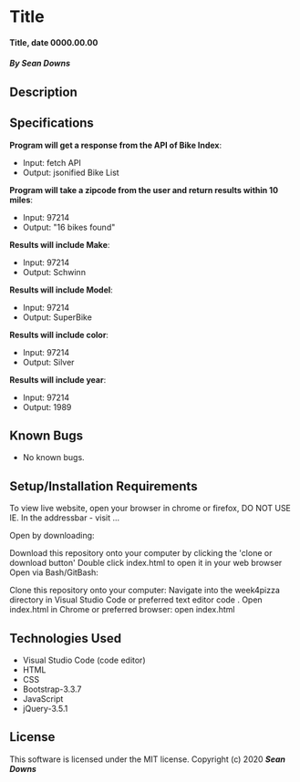 # Title

#### Title, date 0000.00.00

#### _By Sean Downs_
## Description

## Specifications
**Program will get a response from the API of Bike Index**: 
  * Input: fetch API
  * Output: jsonified Bike List

**Program will take a zipcode from the user and return results within 10 miles**: 
  * Input: 97214
  * Output: "16 bikes found"

**Results will include Make**:
  * Input: 97214
  * Output: Schwinn

**Results will include Model**: 
  * Input: 97214
  * Output: SuperBike

**Results will include color**: 
  * Input: 97214
  * Output: Silver

**Results will include year**: 
  * Input: 97214
  * Output: 1989

## Known Bugs
* No known bugs.   

## Setup/Installation Requirements
To view live website, open your browser in chrome or firefox, DO NOT USE IE. In the addressbar - visit ...

Open by downloading:

Download this repository onto your computer by clicking the 'clone or download button'
Double click index.html to open it in your web browser
Open via Bash/GitBash:

Clone this repository onto your computer:
Navigate into the week4pizza directory in Visual Studio Code or preferred text editor code .
Open index.html in Chrome or preferred browser: open index.html

## Technologies Used
* Visual Studio Code (code editor)
* HTML
* CSS
* Bootstrap-3.3.7
* JavaScript
* jQuery-3.5.1

## License
This software is licensed under the MIT license. Copyright (c) 2020 **_Sean Downs_**